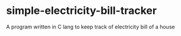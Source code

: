 # simple-electricity-bill-tracker
A program written in C lang to keep track of electricity bill of a house
